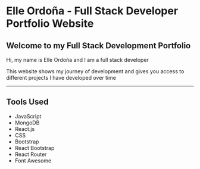 # Elle Ordoña - Full Stack Developer Portfolio Website

## Welcome to my Full Stack Development Portfolio

Hi, my name is Elle Ordoña and I am a full stack developer

This website shows my journey of development and gives you access to different projects I have developed over time

---

## Tools Used

- JavaScript
- MongoDB
- React.js
- CSS
- Bootstrap
- React Bootstrap
- React Router
- Font Awesome
